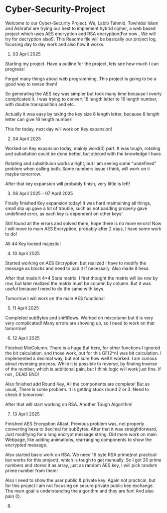 # Cyber-Security-Project

Welcome to our Cyber-Security Project. We, Labib Tahmid, Towhidul Islam and Ashraful are trying our best to implement hybrid cipher, a web based project which uses AES encryption and RSA encryption(For now , We will try for decryption also!). This Readme file will be basically our project log, focusing day to day work and also how it works.

1. 03 April 2025

Starting my project. Have a outline for the project, lets see how much I can progress!

Forgot many things about web programming, This project is going to be a good way to revise them!

So generating the AES key was simpler but took many time because I overly complicated it. I was trying to convert 16 length letter to 16 length number, with double transposition and etc.

Actually it was easy by taking the key size 8 length letter, because 8 length letter can give 16 length number!

This for today, next day will work on Key expansion!

2. 04 April 2025

Worked on Key expansion today, mainly word(0) part. It was tough, rotating and subsitution could be done better, but sticked with the knowledge I have.

Rotating and subsitituion works alright, but i am seeing some "undefined" problem when calling both. Some numbers issue i think, will work on it maybe tomorrow.

After that key expansion will probably finish, very little is left!

3. 06 April 2025 - 07 April 2025

Finally finished Key expansion today! It was hard maintaining all things, small slip up gave a lot of trouble, such as not padding properly gave undefined error, as each key is dependent on other keys!

Still found all the errors and solved them, hope there is no more errors! Now I will move to main AES Encryption, probably after 2 days, I have some work to do!

All 44 Key looked majestic!

4. 10 April 2025

Started working on AES Encryption, but realized I have to modify the message as blocks and need to pad it if necessary. Also made it hexa.

After that made it 4\*4 State matrix. I first thought the matrix will be row by row, but later realized the matrix must be column by column. But it was useful because I need to do the same with keys.

Tomorrow I will work on the main AES functions!

5. 11 April 2025

Completed subBytes and shiftRows. Worked on mixcolumn but it is very very complicated! Many errors are showing up, so I need to work on that tomorrow!

6. 12 April 2025

Finished MixColumn. There is a huge But here, for other functions I ignored the bit calculation, and those work, but for this GF(2^n) was bit calculation. I implemented a decimal way, but not sure how well it worked. I am curious about reversing process. While it is possible to reverse, by finding Inverse of the number, which is additional pain, but I think logic will work just fine. If not , DEAD END!

Also finished add Round Key, All the components are complete! But as usual, There is some problem. It is getting stuck round 2 or 3. Need to check it tomorrow!

After that will start working on RSA. Another Tough Algorithm!

7. 13 April 2025

Finished AES Encryption Atlast. Previous problem was, not properly converting hexa to decimal for subBytes. After that it was straightforward, Just modifying for a long encrypt message string. Did more work on main Webpage, like adding animations, rearranging components to show the encrypted message.

Also started basic work on RSA. We need 16 byte RSA prime(not practical but works for this project), which is tough to get manually. So I got 20 prime numbers and stored it as array, just as random AES key, I will pick random prime number from them!

Also I need to show the user public & private key. Again not practical, but for this project I am not focusing on secure private public key exchange. The main goal is understanding the algorithm and they are fun! And also pain 😣.

8.
